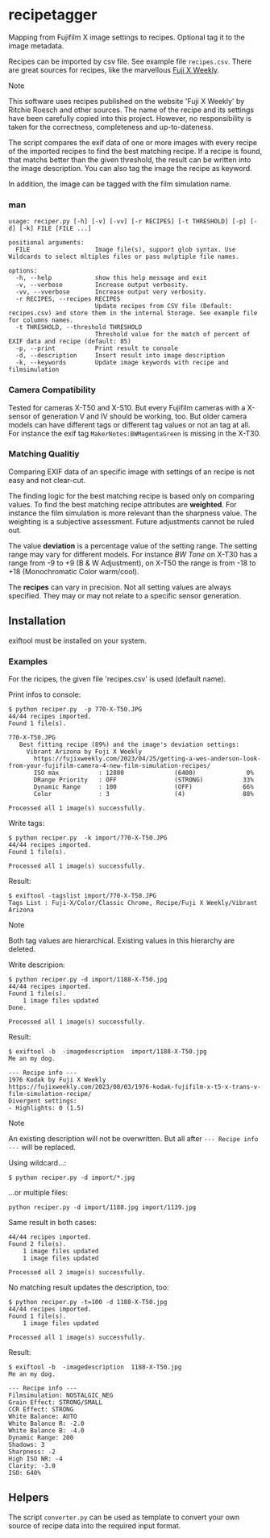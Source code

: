 # recipetagger
Mapping from Fujifilm X image settings to recipes. Optional tag it to the image metadata.

Recipes can be imported by csv file. See example file `recipes.csv`. There are great sources for recipes, like the marvellous [Fuji X Weekly](https://fujixweekly.com). 

> [!NOTE]
> This software uses recipes published on the website 'Fuji X Weekly' by Ritchie Roesch and other sources. The name of the recipe and its settings have been carefully copied into this project. However, no responsibility is taken for the correctness, completeness and up-to-dateness.


The script compares the exif data of one or more images with every recipe of the imported recipes to find the best matching recipe. If a recipe is found, that matchs better than the given threshold, the result can be written into the image description. You can also tag the image the recipe as keyword. 

In addition, the image can be tagged with the film simulation name.

### man

```text
usage: reciper.py [-h] [-v] [-vv] [-r RECIPES] [-t THRESHOLD] [-p] [-d] [-k] FILE [FILE ...]

positional arguments:
  FILE                  Image file(s), support glob syntax. Use Wildcards to select mltiples files or pass mulptiple file names.

options:
  -h, --help            show this help message and exit
  -v, --verbose         Increase output verbosity.
  -vv, --vverbose       Increase output very verbosity.
  -r RECIPES, --recipes RECIPES
                        Update recipes from CSV file (Default: recipes.csv) and store them in the internal Storage. See example file for columns names.
  -t THRESHOLD, --threshold THRESHOLD
                        Threshold value for the match of percent of EXIF data and recipe (default: 85)
  -p, --print           Print result to console
  -d, --description     Insert result into image description
  -k, --keywords        Update image keywords with recipe and filmsimulation
```

### Camera Compatibility

Tested for cameras X-T50 and X-S10. But every Fujifilm cameras with a X-sensor of generation V and IV should be working, too. But older camera models can have different tags or different tag values or not an tag at all. For instance the exif tag `MakerNotes:BWMagentaGreen` is missing in the X-T30.

### Matching Qualitiy 

Comparing EXIF data of an specific image with settings of an recipe is not easy and not clear-cut.

The finding logic for the best matching recipe is based only on comparing values. To find the best matching recipe attributes are **weighted**. For instance the film simulation is more relevant than the sharpness value. The weighting is a subjective assessment. Future adjustments cannot be ruled out. 

The value **deviation** is a percentage value of the setting range. The setting range may vary for different models. For instance _BW Tone_ on X-T30 has a range from -9 to +9 (B & W Adjustment), on X-T50 the range is from -18 to +18 (Monochromatic Color warm/cool). 

The **recipes** can vary in precision. Not all setting values are always specified. They may or may not relate to a specific sensor generation.


## Installation

exiftool must be installed on your system.


### Examples

For the ricipes, the given file 'recipes.csv' is used (default name).

Print infos to console:
```console
$ python reciper.py  -p 770-X-T50.JPG
44/44 recipes imported.
Found 1 file(s).

770-X-T50.JPG
   Best fitting recipe (89%) and the image's deviation settings:
     Vibrant Arizona by Fuji X Weekly
       https://fujixweekly.com/2023/04/25/getting-a-wes-anderson-look-from-your-fujifilm-camera-4-new-film-simulation-recipes/
       ISO max           : 12800              (6400)              0%
       DRange Priority   : OFF                (STRONG)           33%
       Dynamic Range     : 100                (OFF)              66%
       Color             : 3                  (4)                88%

Processed all 1 image(s) successfully.
```

Write tags:
```console
$ python reciper.py  -k import/770-X-T50.JPG
44/44 recipes imported.
Found 1 file(s).

Processed all 1 image(s) successfully.
```
Result:
```console
$ exiftool -tagslist import/770-X-T50.JPG 
Tags List : Fuji-X/Color/Classic Chrome, Recipe/Fuji X Weekly/Vibrant Arizona
```

> [!NOTE]
> Both tag values are hierarchical. Existing values in this hierarchy are deleted.

Write descripion:
```console
$ python reciper.py -d import/1188-X-T50.jpg            
44/44 recipes imported.
Found 1 file(s).
    1 image files updated
Done.

Processed all 1 image(s) successfully.
```

Result:
```console
$ exiftool -b  -imagedescription  import/1188-X-T50.jpg            
Me an my dog.

--- Recipe info ---
1976 Kodak by Fuji X Weekly
https://fujixweekly.com/2023/08/03/1976-kodak-fujifilm-x-t5-x-trans-v-film-simulation-recipe/
Divergent settings:
- Highlights: 0 (1.5)
```

> [!NOTE]
> An existing description will not be overwritten. But all after `--- Recipe info ---` will be replaced.

Using wildcard...:
```console
$ python reciper.py -d import/*.jpg
```

...or multiple files:
```console
python reciper.py -d import/1188.jpg import/1139.jpg
```

Same result in both cases:
```console
44/44 recipes imported.
Found 2 file(s).
    1 image files updated
    1 image files updated

Processed all 2 image(s) successfully.
```

No matching result updates the description, too:
```console
$ python reciper.py -t=100 -d 1188-X-T50.jpg 
44/44 recipes imported.
Found 1 file(s).
    1 image files updated

Processed all 1 image(s) successfully.
```

Result:
```console
$ exiftool -b  -imagedescription  1188-X-T50.jpg
Me an my dog.

--- Recipe info ---
Filmsimulation: NOSTALGIC_NEG
Grain Effect: STRONG/SMALL
CCR Effect: STRONG
White Balance: AUTO
White Balance R: -2.0
White Balance B: -4.0
Dynamic Range: 200
Shadows: 3
Sharpness: -2
High ISO NR: -4
Clarity: -3.0
ISO: 640%    
```

## Helpers

The script `converter.py` can be used as template to convert your own source of recipe data into the required input format.

